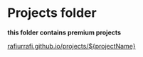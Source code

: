 # Projects folder

**this folder contains premium projects**

[rafiurrafi.github.io/projects/${projectName}](https://www.example.com)
